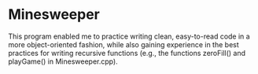 # Minesweeper

This program enabled me to practice writing clean, easy-to-read code in a more object-oriented fashion, while also gaining experience
in the best practices for writing recursive functions (e.g., the functions zeroFill() and playGame() in Minesweeper.cpp). 

